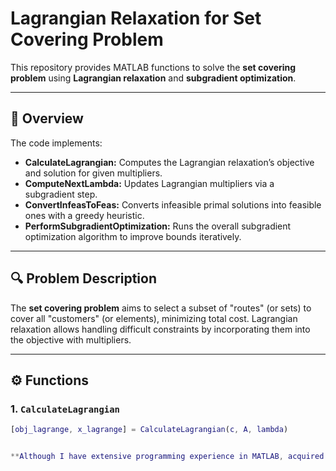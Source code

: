 # Lagrangian Relaxation for Set Covering Problem

This repository provides MATLAB functions to solve the **set covering problem** using **Lagrangian relaxation** and **subgradient optimization**.

---

## 📖 Overview

The code implements:

- **CalculateLagrangian:** Computes the Lagrangian relaxation’s objective and solution for given multipliers.
- **ComputeNextLambda:** Updates Lagrangian multipliers via a subgradient step.
- **ConvertInfeasToFeas:** Converts infeasible primal solutions into feasible ones with a greedy heuristic.
- **PerformSubgradientOptimization:** Runs the overall subgradient optimization algorithm to improve bounds iteratively.

---

## 🔍 Problem Description

The **set covering problem** aims to select a subset of "routes" (or sets) to cover all "customers" (or elements), minimizing total cost. Lagrangian relaxation allows handling difficult constraints by incorporating them into the objective with multipliers.

---

## ⚙️ Functions

### 1. `CalculateLagrangian`

```matlab
[obj_lagrange, x_lagrange] = CalculateLagrangian(c, A, lambda)


**Although I have extensive programming experience in MATLAB, acquired through practical projects in combinatorial optimization and theoretical seminars (including operations research), many of these projects are no longer in my memory or available for reference.**

